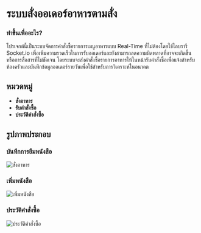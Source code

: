 # ระบบสั่งออเดอร์อาหารตามสั่ง

### ทำขึ้นเพื่ออะไร?

  โปรเจกต์นี้เป็นระบบจัดการคำสั่งซื้อรายการเมนูอาหารแบบ Real-Time ที่ไม่ต้องโดยใช้ไลบรารี Socket.io เพื่อเพิ่มความรวดเร็วในการรับออเดอร์และยังสามารถลดความผิดพลาดที่อาจจะเกิดขึ้นหรือการสื่อสารที่ไม่ชัดเจน โดยระบบจะส่งคำสั่งซื้อรายการอาหารให้ในหน้ารับคำสั่งซื้อเพื่อแจ้งสำหรับห้องครัวและบันทึกข้อมูลออเดอร์รายวันเพื่อใช้สำหรับการวิเคราะห์ในอนาคต

## หมวดหมู่

- **สั่งอาหาร**
- **รับคำสั่งซื้อ**
- **ประวัติคำสั่งซื้อ**

## รูปภาพประกอบ

### บันทึกการยืมหนังสือ
![สั่งอาหาร]([https://img5.pic.in.th/file/secure-sv1/image-5e206a951ffa57ea7.png])

### เพิ่มหนังสือ
![เพิ่มหนังสือ]([https://img2.pic.in.th/pic/image-4cc014068f60479e3.png])

### ประวัติคำสั่งซื้อ
![ประวัติคำสั่งซื้อ]([https://img5.pic.in.th/file/secure-sv1/image-3a9a12946ebe325d3.png])
